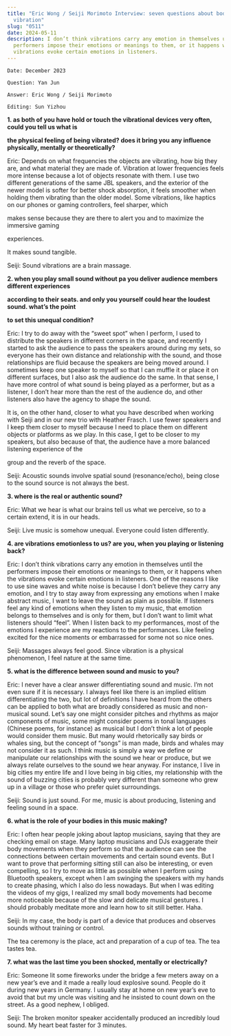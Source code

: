```yaml
---
title: "Eric Wong / Seiji Morimoto Interview: seven questions about body and
  vibration"
slug: "0511"
date: 2024-05-11
description: I don’t think vibrations carry any emotion in themselves until the
  performers impose their emotions or meanings to them, or it happens when the
  vibrations evoke certain emotions in listeners.
---
```

`Date: December 2023`

`Question: Yan Jun`

`Answer: Eric Wong / Seiji Morimoto`

`Editing: Sun Yizhou`

**1. as both of you have hold or touch the vibrational devices very often, could you tell us what is**

**the physical feeling of being vibrated? does it bring you any influence physically, mentally or theoretically?**

Eric: Depends on what frequencies the objects are vibrating, how big they are, and what material they are made of. Vibration at lower frequencies feels more intense because a lot of objects resonate with them. I use two different generations of the same JBL speakers, and the exterior of the newer model is softer for better shock absorption, it feels smoother when holding them vibrating than the older model. Some vibrations, like haptics on our phones or gaming controllers, feel sharper, which

makes sense because they are there to alert you and to maximize the immersive gaming

experiences.

It makes sound tangible.

Seiji: Sound vibrations are a brain massage.

**2. when you play small sound without pa you deliver audience members different experiences**

**according to their seats. and only you yourself could hear the loudest sound. what’s the point**

**to set this unequal condition?**

Eric: I try to do away with the “sweet spot” when I perform, I used to distribute the speakers in different corners in the space, and recently I started to ask the audience to pass the speakers around during my sets, so everyone has their own distance and relationship with the sound, and those relationships are fluid because the speakers are being moved around. I sometimes keep one speaker to myself so that I can muffle it or place it on different surfaces, but I also ask the audience do the same. In that sense, I have more control of what sound is being played as a performer, but as a listener, I don’t hear more than the rest of the audience do, and other listeners also have the agency to shape the sound.

It is, on the other hand, closer to what you have described when working with Seiji and in our new trio with Heather Frasch. I use fewer speakers and I keep them closer to myself because I need to place them on different objects or platforms as we play. In this case, I get to be closer to my speakers, but also because of that, the audience have a more balanced listening experience of the

group and the reverb of the space.

Seiji: Acoustic sounds involve spatial sound (resonance/echo),  being close to the sound source is not always the best.

**3. where is the real or authentic sound?**

Eric: What we hear is what our brains tell us what we perceive, so to a certain extend, it is in our heads.

Seiji: Live music is somehow unequal. Everyone could listen differently.

**4. are vibrations emotionless to us? are you, when you playing or listening back?**

Eric: I don’t think vibrations carry any emotion in themselves until the performers impose their emotions or meanings to them, or it happens when the vibrations evoke certain emotions in listeners. One of the reasons I like to use sine waves and white noise is because I don’t believe they carry any emotion, and I try to stay away from expressing any emotions when I make abstract music, I want to leave the sound as plain as possible. If listeners feel any kind of emotions when they listen to my music, that emotion belongs to themselves and is only for them, but I don’t want to limit what listeners should “feel”. When I listen back to my performances, most of the emotions I experience are my reactions to the performances. Like feeling excited for the nice moments or embarrassed for some not so nice ones.

Seiji: Massages always feel good. Since vibration is a physical phenomenon, I feel nature at the same time.

**5. what is the difference between sound and music to you?**

Eric: I never have a clear answer differentiating sound and music. I’m not even sure if it is necessary. I always feel like there is an implied elitism differentiating the two, but lot of definitions I have heard from the others can be applied to both what are broadly considered as music and non-musical sound. Let’s say one might consider pitches and rhythms as major components of music, some might consider poems in tonal languages (Chinese poems, for instance) as musical but I don’t think a lot of people would consider them music. But many would rhetorically say birds or whales sing, but the concept of “songs” is man made, birds and whales may not consider it as such. I think music is simply a way we define or manipulate our relationships with the sound we hear or produce, but we always relate ourselves to the sound we hear anyway. For instance, I live in big cities my entire life and I love being in big cities, my relationship with the sound of buzzing cities is probably very different than someone who grew up in a village or those who prefer quiet surroundings.

Seiji: Sound is just sound. For me, music is about producing, listening and feeling sound in a space. 

**6. what is the role of your bodies in this music making?**

Eric: I often hear people joking about laptop musicians, saying that they are checking email on stage. Many laptop musicians and DJs exaggerate their body movements when they perform so that the audience can see the connections between certain movements and certain sound events. But I want to prove that performing sitting still can also be interesting, or even compelling, so I try to move as little as possible when I perform using Bluetooth speakers, except when I am swinging the speakers with my hands to create phasing, which I also do less nowadays. But when I was editing the videos of my gigs, I realized my small body movements had become more noticeable because of the slow and delicate musical gestures. I should probably meditate more and learn how to sit still better. Haha.

Seiji: In my case, the body is part of a device that produces and observes sounds without training or control. 

The tea ceremony is the place, act and preparation of a cup of tea. The tea tastes tea.

**7. what was the last time you been shocked, mentally or electrically?**

Eric: Someone lit some fireworks under the bridge a few meters away on a new year’s eve and it made a really loud explosive sound. People do it during new years in Germany. I usually stay at home on new year’s eve to avoid that but my uncle was visiting and he insisted to count down on the street. As a good nephew, I obliged.

Seiji: The broken monitor speaker accidentally produced an incredibly loud sound. My heart beat faster for 3 minutes.
